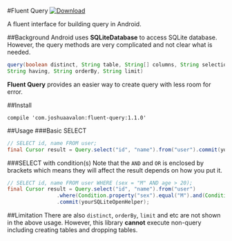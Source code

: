 #Fluent Query
[ ![Download](https://api.bintray.com/packages/joshuaavalon/maven/fluent-query/images/download.svg) ](https://bintray.com/joshuaavalon/maven/fluent-query/_latestVersion)

A fluent interface for building query in Android.

##Background
Android uses **SQLiteDatabase** to access SQLite database. However, the query methods are very complicated and not clear what is needed.
```java
query(boolean distinct, String table, String[] columns, String selection, String[] selectionArgs, String groupBy,
String having, String orderBy, String limit)
```
**Fluent Query** provides an easier way to create query with less room for error.

##Install
```Gradle
compile 'com.joshuaavalon:fluent-query:1.1.0'
```

##Usage
###Basic SELECT
```java
// SELECT id, name FROM user;
final Cursor result = Query.select("id", "name").from("user").commit(yourSQLiteOpenHelper);
```
###SELECT with condition(s)
Note that the `AND` and `OR` is enclosed by brackets which means they will affect the result depends on how you put it.
```java
// SELECT id, name FROM user WHERE (sex = "M" AND age > 20);
final Cursor result = Query.select("id", "name").from("user")
				.where(Condition.property("sex").equal("M").and(Condition.property("age").greaterThan("20")))
				.commit(yourSQLiteOpenHelper);
```

##Limitation
There are also `distinct`, `orderBy`, `limit` and etc are not shown in the above usage. However, this library **cannot** execute non-query including creating tables and dropping tables.
